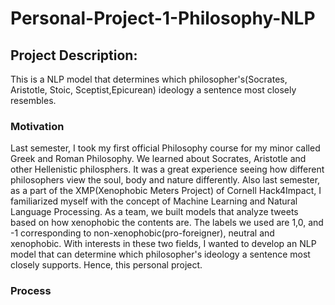 # Personal-Project-1-Philosophy-NLP

## Project Description:
This is a NLP model that determines which philosopher's(Socrates, Aristotle, Stoic, Sceptist,Epicurean) ideology a sentence most closely resembles. 



### Motivation
Last semester, I took my first official Philosophy course for my minor called Greek and Roman Philosophy. We learned about Socrates, Aristotle and other Hellenistic philosphers. It was a great experience seeing how different philosophers view the soul, body and nature differently.
Also last semester, as a part of the XMP(Xenophobic Meters Project) of Cornell Hack4Impact, I familiarized myself with the concept of Machine Learning and Natural Language Processing. As a team, we built models that analyze tweets based on how xenophobic the contents are. The labels we used are 1,0, and -1 corresponding to non-xenophobic(pro-foreigner), neutral and xenophobic. 
With interests in these two fields, I wanted to develop an NLP model that can determine which philosopher's ideology a sentence most closely supports. Hence, this personal project. 

### Process



